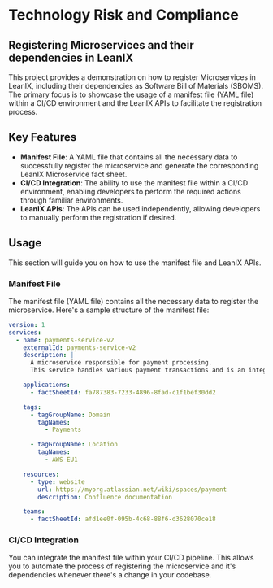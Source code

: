 # Technology Risk and Compliance

## Registering Microservices and their dependencies in LeanIX

This project provides a demonstration on how to register Microservices in LeanIX, including their dependencies as Software Bill of Materials (SBOMS). The primary focus is to showcase the usage of a manifest file (YAML file) within a CI/CD environment and the LeanIX APIs to facilitate the registration process.

## Key Features

- **Manifest File**: A YAML file that contains all the necessary data to successfully register the microservice and generate the corresponding LeanIX Microservice fact sheet.
- **CI/CD Integration**: The ability to use the manifest file within a CI/CD environment, enabling developers to perform the required actions through familiar environments.
- **LeanIX APIs**: The APIs can be used independently, allowing developers to manually perform the registration if desired.

## Usage

This section will guide you on how to use the manifest file and LeanIX APIs.

### Manifest File

The manifest file (YAML file) contains all the necessary data to register the microservice. Here's a sample structure of the manifest file:

```yaml
version: 1
services:
  - name: payments-service-v2
    externalId: payments-service-v2
    description: |
      A microservice responsible for payment processing.
      This service handles various payment transactions and is an integral part of our payment ecosystem.

    applications:
      - factSheetId: fa787383-7233-4896-8fad-c1f1bef30dd2

    tags:
      - tagGroupName: Domain
        tagNames: 
          - Payments

      - tagGroupName: Location
        tagNames:
          - AWS-EU1

    resources:
      - type: website
        url: https://myorg.atlassian.net/wiki/spaces/payment
        description: Confluence documentation

    teams:
      - factSheetId: afd1ee0f-095b-4c68-88f6-d3628070ce18
```

### CI/CD Integration

You can integrate the manifest file within your CI/CD pipeline. This allows you to automate the process of registering the microservice and it's dependencies whenever there's a change in your codebase.
